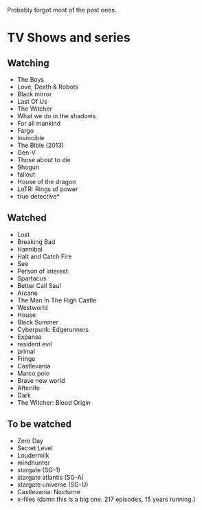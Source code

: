 Probably forgot most of the past ones. 

# TV Shows and series

## Watching

- The Boys
- Love, Death & Robots
- Black mirror
- Last Of Us
- The Witcher
- What we do in the shadows
- For all mankind
- Fargo
- Invincible
- The Bible (2013)
- Gen-V
- Those about to die
- Shogun
- fallout
- House of the dragon
- LoTR: Rings of power
- true detective*
## Watched
- Lost
- Breaking Bad
- Hannibal
- Halt and Catch Fire
- See
- Person of interest
- Spartacus
- Better Call Saul
- Arcane
- The Man In The High Castle
- Westworld
- House
- Black Summer
- Cyberpunk: Edgerunners
- Expanse
- resident evil
- primal
- Fringe
- Castlevania
- Marco polo
- Brave new world
- Afterlife
- Dark
- The Witcher: Blood Origin



## To be watched

- Zero Day
- Secret Level
- Loudermilk
- mindhunter
- stargate (SG-1)
- stargate atlantis (SG-A)
- stargate universe (SG-U)
- Castlevania: Nocturne
- x-files (damn this is a big one. 217 episodes, 15 years running.)
